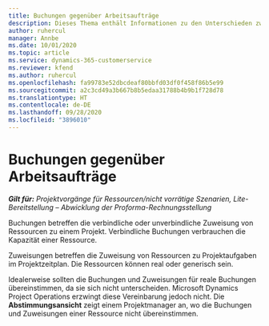 ```yaml
---
title: Buchungen gegenüber Arbeitsaufträge
description: Dieses Thema enthält Informationen zu den Unterschieden zwischen Ressourcenbuchungen und Ressourcenarbeitsaufträgen.
author: ruhercul
manager: Annbe
ms.date: 10/01/2020
ms.topic: article
ms.service: dynamics-365-customerservice
ms.reviewer: kfend
ms.author: ruhercul
ms.openlocfilehash: fa99783e52dbcdeaf80bbfd03df0f458f86b5e99
ms.sourcegitcommit: a2c3cd49a3b667b8b5edaa31788b4b9b1f728d78
ms.translationtype: HT
ms.contentlocale: de-DE
ms.lasthandoff: 09/28/2020
ms.locfileid: "3896010"
---
```

# <a name="bookings-vs-assignments"></a>Buchungen gegenüber Arbeitsaufträge

_**Gilt für:** Projektvorgänge für Ressourcen/nicht vorrätige Szenarien, Lite-Bereitstellung – Abwicklung der Proforma-Rechnungsstellung_

Buchungen betreffen die verbindliche oder unverbindliche Zuweisung von Ressourcen zu einem Projekt. Verbindliche Buchungen verbrauchen die Kapazität einer Ressource. 

Zuweisungen betreffen die Zuweisung von Ressourcen zu Projektaufgaben im Projektzeitplan. Die Ressourcen können real oder generisch sein. 

Idealerweise sollten die Buchungen und Zuweisungen für reale Buchungen übereinstimmen, da sie sich nicht unterscheiden. Microsoft Dynamics Project Operations erzwingt diese Vereinbarung jedoch nicht. Die **Abstimmungsansicht** zeigt einem Projektmanager an, wo die Buchungen und Zuweisungen einer Ressource nicht übereinstimmen.
